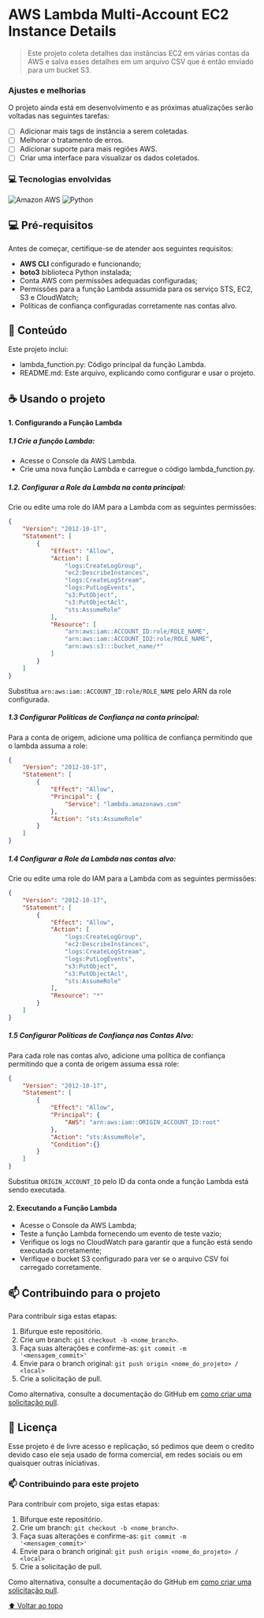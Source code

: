 <h1 id='title'> AWS Lambda Multi-Account EC2 Instance Details</h1>

> Este projeto coleta detalhes das instâncias EC2 em várias contas da AWS e salva esses detalhes em um arquivo CSV que é então enviado para um bucket S3.

<!-- <img src="imagem.png" alt="Exemplo imagem"> -->

### Ajustes e melhorias

O projeto ainda está em desenvolvimento e as próximas atualizações serão voltadas nas seguintes tarefas:

- [ ] Adicionar mais tags de instância a serem coletadas.
- [ ] Melhorar o tratamento de erros.
- [ ] Adicionar suporte para mais regiões AWS.
- [ ] Criar uma interface para visualizar os dados coletados.

<h3>💻 Tecnologias envolvidas</h3>

![Amazon AWS](https://img.shields.io/badge/Amazon_AWS-232F3E?style=for-the-badge&logo=amazon-aws&logoColor=white)
![Python](https://img.shields.io/badge/Python-3776AB?style=for-the-badge&logo=python&logoColor=white)

## 💻 Pré-requisitos

Antes de começar, certifique-se de atender aos seguintes requisitos:

- <b>AWS CLI</b> configurado e funcionando;
- <b>boto3</b> biblioteca Python instalada;
- Conta AWS com permissões adequadas configuradas;
- Permissões para a função Lambda assumida para os serviço STS, EC2, S3 e CloudWatch;
- Políticas de confiança configuradas corretamente nas contas alvo.

## 📁 Conteúdo
Este projeto inclui:

- lambda_function.py: Código principal da função Lambda.
- README.md: Este arquivo, explicando como configurar e usar o projeto.
  
## ☕ Usando o projeto
#### 1. Configurando a Função Lambda
##### 1.1 Crie a função Lambda:
- Acesse o Console da AWS Lambda.
- Crie uma nova função Lambda e carregue o código lambda_function.py.

##### 1.2. Configurar a Role da Lambda na conta principal:
Crie ou edite uma role do IAM para a Lambda com as seguintes permissões:

~~~json
{
    "Version": "2012-10-17",
    "Statement": [
        {
            "Effect": "Allow",
            "Action": [
                "logs:CreateLogGroup",
                "ec2:DescribeInstances",
                "logs:CreateLogStream",
                "logs:PutLogEvents",
                "s3:PutObject",
                "s3:PutObjectAcl",
                "sts:AssumeRole"
            ],
            "Resource": [
                "arn:aws:iam::ACCOUNT_ID:role/ROLE_NAME",
                "arn:aws:iam::ACCOUNT_ID2:role/ROLE_NAME",
                "arn:aws:s3:::bucket_name/*"
            ]
        }
    ]
}
~~~
Substitua `arn:aws:iam::ACCOUNT_ID:role/ROLE_NAME` pelo ARN da role configurada.

##### 1.3 Configurar Políticas de Confiança na conta principal:
Para a conta de origem, adicione uma política de confiança permitindo que o lambda assuma a role:
~~~json
{
    "Version": "2012-10-17",
    "Statement": [
        {
            "Effect": "Allow",
            "Principal": {
                "Service": "lambda.amazonaws.com"
            },
            "Action": "sts:AssumeRole"
        }
    ]
}
~~~

##### 1.4 Configurar a Role da Lambda nas contas alvo:
Crie ou edite uma role do IAM para a Lambda com as seguintes permissões:

~~~json
{
    "Version": "2012-10-17",
    "Statement": [
        {
            "Effect": "Allow",
            "Action": [
                "logs:CreateLogGroup",
                "ec2:DescribeInstances",
                "logs:CreateLogStream",
                "logs:PutLogEvents",
                "s3:PutObject",
                "s3:PutObjectAcl",
                "sts:AssumeRole"
            ],
            "Resource": "*"
        }
    ]
}
~~~

##### 1.5 Configurar Políticas de Confiança nas Contas Alvo:
Para cada role nas contas alvo, adicione uma política de confiança permitindo que a conta de origem assuma essa role:

~~~json
{
    "Version": "2012-10-17",
    "Statement": [
        {
            "Effect": "Allow",
            "Principal": {
                "AWS": "arn:aws:iam::ORIGIN_ACCOUNT_ID:root"
            },
            "Action": "sts:AssumeRole",
            "Condition":{}
        }
    ]
}

~~~
Substitua `ORIGIN_ACCOUNT_ID` pelo ID da conta onde a função Lambda está sendo executada.

#### 2. Executando a Função Lambda
- Acesse o Console da AWS Lambda;
- Teste a função Lambda fornecendo um evento de teste vazio;
- Verifique os logs no CloudWatch para garantir que a função está sendo executada corretamente;
- Verifique o bucket S3 configurado para ver se o arquivo CSV foi carregado corretamente.

## 📫 Contribuindo para o projeto

Para contribuir siga estas etapas:

1. Bifurque este repositório.
2. Crie um branch: `git checkout -b <nome_branch>`.
3. Faça suas alterações e confirme-as: `git commit -m '<mensagem_commit>'`
4. Envie para o branch original: `git push origin <nome_do_projeto> / <local>`
5. Crie a solicitação de pull.

Como alternativa, consulte a documentação do GitHub em [como criar uma solicitação pull](https://help.github.com/en/github/collaborating-with-issues-and-pull-requests/creating-a-pull-request).

## 📝 Licença

Esse projeto é de livre acesso e replicação, só pedimos que deem o credito devido caso ele seja usado de forma comercial, em redes sociais ou em quaisquer outras iniciativas.


<h3> 📫 Contribuindo para este projeto</h3>
<!---Se o seu README for longo ou se você tiver algum processo ou etapas específicas que deseja que os contribuidores sigam, considere a criação de um arquivo CONTRIBUTING.md separado--->
Para contribuir com projeto, siga estas etapas:

1. Bifurque este repositório.
2. Crie um branch: `git checkout -b <nome_branch>`.
3. Faça suas alterações e confirme-as: `git commit -m '<mensagem_commit>'`
4. Envie para o branch original: `git push origin <nome_do_projeto> / <local>`
5. Crie a solicitação de pull.

Como alternativa, consulte a documentação do GitHub em [como criar uma solicitação pull](https://help.github.com/en/github/collaborating-with-issues-and-pull-requests/creating-a-pull-request).

[⬆ Voltar ao topo](#title)<br>
